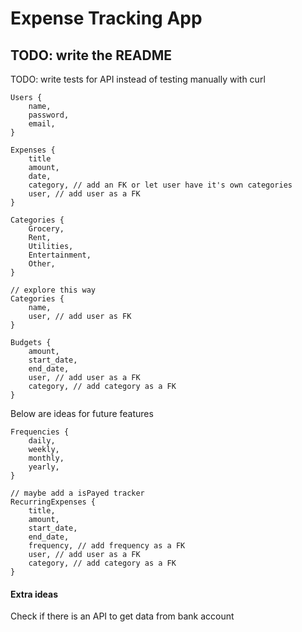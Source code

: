 # Expense Tracking App

## TODO: write the README

TODO: write tests for API instead of testing manually with curl

```
Users {
    name,
    password,
    email,
}
```

```
Expenses {
    title
    amount,
    date,
    category, // add an FK or let user have it's own categories
    user, // add user as a FK
}
```

```
Categories {
    Grocery,
    Rent,
    Utilities,
    Entertainment,
    Other,
}

// explore this way
Categories {
    name,
    user, // add user as FK
}
```

```
Budgets {
    amount,
    start_date,
    end_date,
    user, // add user as a FK
    category, // add category as a FK
}
```

Below are ideas for future features

```
Frequencies {
    daily,
    weekly,
    monthly,
    yearly,
}
```

```
// maybe add a isPayed tracker
RecurringExpenses {
    title,
    amount,
    start_date,
    end_date,
    frequency, // add frequency as a FK
    user, // add user as a FK
    category, // add category as a FK
}
```

#### Extra ideas

Check if there is an API to get data from bank account
